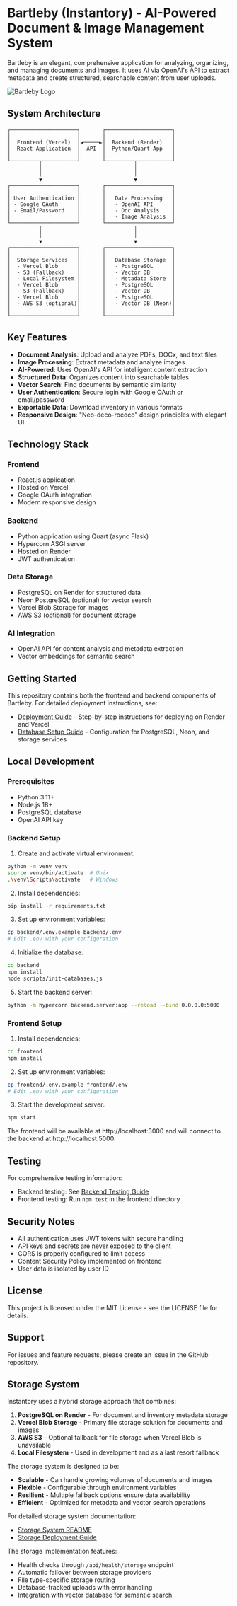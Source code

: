 # Bartleby (Instantory) - AI-Powered Document & Image Management System

Bartleby is an elegant, comprehensive application for analyzing, organizing, and managing documents and images. It uses AI via OpenAI's API to extract metadata and create structured, searchable content from user uploads.

![Bartleby Logo](frontend/src/assets/NeonBartlebebyGreen.png)

## System Architecture

```
┌─────────────────────┐       ┌─────────────────────┐
│                     │       │                     │
│  Frontend (Vercel)  │◄─────►│  Backend (Render)   │
│  React Application  │  API  │  Python/Quart App   │
│                     │       │                     │
└─────────┬───────────┘       └─────────┬───────────┘
          │                             │
          │                             │
          ▼                             ▼
┌─────────────────────┐       ┌─────────────────────┐
│                     │       │                     │
│ User Authentication │       │   Data Processing   │
│ - Google OAuth      │       │   - OpenAI API      │
│ - Email/Password    │       │   - Doc Analysis    │
│                     │       │   - Image Analysis  │
└─────────────────────┘       └─────────────────────┘
          │                             │
          │                             │
          ▼                             ▼
┌─────────────────────┐       ┌─────────────────────┐
│                     │       │                     │
│  Storage Services   │       │   Database Storage  │
│  - Vercel Blob      │       │   - PostgreSQL      │
│  - S3 (Fallback)    │       │   - Vector DB       │
│  - Local Filesystem │       │   - Metadata Store  │
│  - Vercel Blob      │       │   - PostgreSQL      │
│  - S3 (Fallback)    │       │   - Vector DB       │
│  - Vercel Blob      │       │   - PostgreSQL      │
│  - AWS S3 (optional)│       │   - Vector DB (Neon)│
│                     │       │                     │
└─────────────────────┘       └─────────────────────┘
```

## Key Features

- **Document Analysis**: Upload and analyze PDFs, DOCx, and text files
- **Image Processing**: Extract metadata and analyze images
- **AI-Powered**: Uses OpenAI's API for intelligent content extraction
- **Structured Data**: Organizes content into searchable tables
- **Vector Search**: Find documents by semantic similarity
- **User Authentication**: Secure login with Google OAuth or email/password
- **Exportable Data**: Download inventory in various formats
- **Responsive Design**: "Neo-deco-rococo" design principles with elegant UI

## Technology Stack

### Frontend
- React.js application
- Hosted on Vercel
- Google OAuth integration
- Modern responsive design

### Backend
- Python application using Quart (async Flask)
- Hypercorn ASGI server
- Hosted on Render
- JWT authentication

### Data Storage
- PostgreSQL on Render for structured data
- Neon PostgreSQL (optional) for vector search
- Vercel Blob Storage for images
- AWS S3 (optional) for document storage

### AI Integration
- OpenAI API for content analysis and metadata extraction
- Vector embeddings for semantic search

## Getting Started

This repository contains both the frontend and backend components of Bartleby. For detailed deployment instructions, see:

- [Deployment Guide](readme/DEPLOYMENT.md) - Step-by-step instructions for deploying on Render and Vercel
- [Database Setup Guide](readme/DATABASE_SETUP.md) - Configuration for PostgreSQL, Neon, and storage services

## Local Development

### Prerequisites
- Python 3.11+
- Node.js 18+
- PostgreSQL database
- OpenAI API key

### Backend Setup

1. Create and activate virtual environment:
```bash
python -m venv venv
source venv/bin/activate  # Unix
.\venv\Scripts\activate   # Windows
```

2. Install dependencies:
```bash
pip install -r requirements.txt
```

3. Set up environment variables:
```bash
cp backend/.env.example backend/.env
# Edit .env with your configuration
```

4. Initialize the database:
```bash
cd backend
npm install
node scripts/init-databases.js
```

5. Start the backend server:
```bash
python -m hypercorn backend.server:app --reload --bind 0.0.0.0:5000
```

### Frontend Setup

1. Install dependencies:
```bash
cd frontend
npm install
```

2. Set up environment variables:
```bash
cp frontend/.env.example frontend/.env
# Edit .env with your configuration
```

3. Start the development server:
```bash
npm start
```

The frontend will be available at http://localhost:3000 and will connect to the backend at http://localhost:5000.

## Testing

For comprehensive testing information:

- Backend testing: See [Backend Testing Guide](readme/BACKEND_TESTING_README.md)
- Frontend testing: Run `npm test` in the frontend directory

## Security Notes

- All authentication uses JWT tokens with secure handling
- API keys and secrets are never exposed to the client
- CORS is properly configured to limit access
- Content Security Policy implemented on frontend
- User data is isolated by user ID

## License

This project is licensed under the MIT License - see the LICENSE file for details.

## Support

For issues and feature requests, please create an issue in the GitHub repository.

## Storage System

Instantory uses a hybrid storage approach that combines:

1. **PostgreSQL on Render** - For document and inventory metadata storage
2. **Vercel Blob Storage** - Primary file storage solution for documents and images
3. **AWS S3** - Optional fallback for file storage when Vercel Blob is unavailable
4. **Local Filesystem** - Used in development and as a last resort fallback

The storage system is designed to be:

- **Scalable** - Can handle growing volumes of documents and images
- **Flexible** - Configurable through environment variables
- **Resilient** - Multiple fallback options ensure data availability
- **Efficient** - Optimized for metadata and vector search operations

For detailed storage system documentation:
- [Storage System README](readme/STORAGE_README.md)
- [Storage Deployment Guide](readme/STORAGE_DEPLOYMENT.md)

The storage implementation features:
- Health checks through `/api/health/storage` endpoint
- Automatic failover between storage providers
- File type-specific storage routing
- Database-tracked uploads with error handling
- Integration with vector database for semantic search
